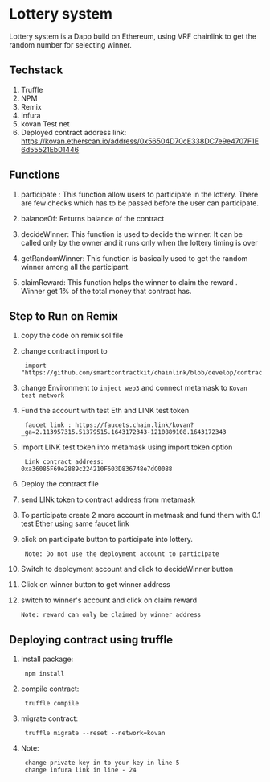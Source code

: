 # Lottery system

  Lottery system is a Dapp build on Ethereum, using VRF chainlink to get the random number for selecting winner.

## Techstack

1. Truffle
2. NPM
3. Remix
4. Infura
5. kovan Test net
6. Deployed contract address link: https://kovan.etherscan.io/address/0x56504D70cE338DC7e9e4707F1E6d55521Eb01446

## Functions

1. participate : This function allow users to participate in the lottery. There are few checks which has to be passed before the user can participate.
    
2. balanceOf: Returns balance of the contract

3. decideWinner: This function is used to decide the winner. It can be called only by the owner and it runs only when the lottery timing is over

4. getRandomWinner: This function is basically used to get the random winner among all the participant.

5. claimReward: This function helps the winner to claim the reward . Winner get 1% of the total money that contract has.

## Step to Run on Remix

1. copy the code on remix sol file

2. change contract import to

        import "https://github.com/smartcontractkit/chainlink/blob/develop/contracts/src/v0.8/VRFConsumerBase.sol";

3. change Environment to `inject web3` and connect metamask to `Kovan test network`

4. Fund the account with test Eth and LINK test token

        faucet link : https://faucets.chain.link/kovan?_ga=2.113957315.51379515.1643172343-1210889108.1643172343

5. Import LINK test token into metamask using import token option

        Link contract address:        0xa36085F69e2889c224210F603D836748e7dC0088

6. Deploy the contract file

7. send LINk token to contract address from metamask

8. To participate create 2 more account in metmask and fund them with 0.1 test Ether using same faucet link

9. click on participate button to participate into lottery. 
        
        Note: Do not use the deployment account to participate

10. Switch to deployment account and click to decideWinner button 

11. Click on winner button to get winner address

12. switch to winner's account and click on claim reward

        Note: reward can only be claimed by winner address

## Deploying contract using truffle

1. Install package:

        npm install

2. compile contract: 

        truffle compile

3. migrate contract: 

        truffle migrate --reset --network=kovan

4. Note: 

        change private key in to your key in line-5 
        change infura link in line - 24
